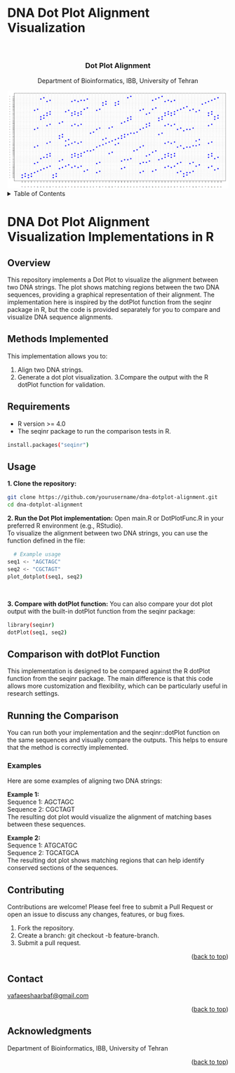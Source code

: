# DNA Dot Plot Alignment Visualization
<!-- Improved compatibility of back to top link: See: https://github.com/othneildrew/Best-README-Template/pull/73 -->

<!-- PROJECT LOGO -->
<br />
<div align="center">

<h3 align="center">Dot Plot Alignment</h3>

  <p align="center">
    Department of Bioinformatics, IBB, University of Tehran
    <br />
  </p>
</div>


<div align="center">
  <img src="Logo.png" alt="Alt text">
</div>

<!-- TABLE OF CONTENTS -->
<details>
  <summary>Table of Contents</summary>
  <ol>
    <li>
      <a href="#Overview">Overview</a>
    </li>
    <li><a href="#Methods">Methods Implemented</a></li>
    <li><a href="#Requirements">Requirements</a></li>
    <li><a href="#Usage">Usage</a></li>
    <li><a href="#Comparison_with_dotPlot_Function">Comparison with dotPlot Function</a></li>
    <li><a href="#Examples">Examples</a></li>
    <li><a href="#Contributing">Contributing</a></li>
  </ol>
</details>

<!-- ABOUT THE PROJECT -->
# DNA Dot Plot Alignment Visualization Implementations in R

## Overview
This repository implements a Dot Plot to visualize the alignment between two DNA strings. The plot shows matching regions between the two DNA sequences, providing a graphical representation of their alignment. The implementation here is inspired by the dotPlot function from the seqinr package in R, but the code is provided separately for you to compare and visualize DNA sequence alignments.
## Methods Implemented
This implementation allows you to:
1. Align two DNA strings.
2. Generate a dot plot visualization.
3.Compare the output with the R dotPlot function for validation.

## Requirements
<ul>
  <li>R version >= 4.0</li>
  <li>The seqinr package to run the comparison tests in R.</li>
</ul>

```bash
install.packages("seqinr")
```
<h2 id='Usage'>Usage</h2>

**1. Clone the repository:**
  ```bash
  git clone https://github.com/yourusername/dna-dotplot-alignment.git
cd dna-dotplot-alignment
```
**2. Run the Dot Plot implementation:**
Open main.R or DotPlotFunc.R in your preferred R environment (e.g., RStudio).<br>
To visualize the alignment between two DNA strings, you can use the function defined in the file:
```bash
  # Example usage
seq1 <- "AGCTAGC"
seq2 <- "CGCTAGT"
plot_dotplot(seq1, seq2)
```
<br>

**3. Compare with dotPlot function:**
You can also compare your dot plot output with the built-in dotPlot function from the seqinr package:
  ```bash
  library(seqinr)
dotPlot(seq1, seq2)
```
  
## Comparison with dotPlot Function
This implementation is designed to be compared against the R dotPlot function from the seqinr package. The main difference is that this code allows more customization and flexibility, which can be particularly useful in research settings.

## Running the Comparison
You can run both your implementation and the seqinr::dotPlot function on the same sequences and visually compare the outputs. This helps to ensure that the method is correctly implemented.

### Examples
Here are some examples of aligning two DNA strings:<br>

**Example 1:**<br>
Sequence 1: AGCTAGC<br>
Sequence 2: CGCTAGT<br>
The resulting dot plot would visualize the alignment of matching bases between these sequences.<br>

**Example 2:**<br>
Sequence 1: ATGCATGC<br>
Sequence 2: TGCATGCA<br>
The resulting dot plot shows matching regions that can help identify conserved sections of the sequences.
## Contributing
Contributions are welcome! Please feel free to submit a Pull Request or open an issue to discuss any changes, features, or bug fixes.
<ol>
  <li>Fork the repository.</li>
  <li>Create a branch: git checkout -b feature-branch.</li>
  <li>Submit a pull request.
</li>
</ol>
<p align="right">(<a href="#readme-top">back to top</a>)</p>

<!-- CONTACT -->
## Contact

vafaeeshaarbaf@gmail.com


<p align="right">(<a href="#readme-top">back to top</a>)</p>



<!-- ACKNOWLEDGMENTS -->
## Acknowledgments

Department of Bioinformatics, IBB, University of Tehran

<p align="right">(<a href="#readme-top">back to top</a>)</p>





<!-- MARKDOWN LINKS & IMAGES -->
<!-- https://www.markdownguide.org/basic-syntax/#reference-style-links -->
[contributors-shield]: https://img.shields.io/github/contributors/github_username/repo_name.svg?style=for-the-badge
[contributors-url]: https://github.com/github_username/repo_name/graphs/contributors
[forks-shield]: https://img.shields.io/github/forks/github_username/repo_name.svg?style=for-the-badge
[forks-url]: https://github.com/github_username/repo_name/network/members
[stars-shield]: https://img.shields.io/github/stars/github_username/repo_name.svg?style=for-the-badge
[stars-url]: https://github.com/github_username/repo_name/stargazers
[issues-shield]: https://img.shields.io/github/issues/github_username/repo_name.svg?style=for-the-badge
[issues-url]: https://github.com/github_username/repo_name/issues
[license-shield]: https://img.shields.io/github/license/github_username/repo_name.svg?style=for-the-badge
[license-url]: https://github.com/github_username/repo_name/blob/master/LICENSE.txt
[linkedin-shield]: https://img.shields.io/badge/-LinkedIn-black.svg?style=for-the-badge&logo=linkedin&colorB=555
[linkedin-url]: https://linkedin.com/in/linkedin_username
[product-screenshot]: images/screenshot.png
[Next.js]: https://img.shields.io/badge/next.js-000000?style=for-the-badge&logo=nextdotjs&logoColor=white
[Next-url]: https://nextjs.org/
[React.js]: https://img.shields.io/badge/React-20232A?style=for-the-badge&logo=react&logoColor=61DAFB
[React-url]: https://reactjs.org/
[Vue.js]: https://img.shields.io/badge/Vue.js-35495E?style=for-the-badge&logo=vuedotjs&logoColor=4FC08D
[Vue-url]: https://vuejs.org/
[Angular.io]: https://img.shields.io/badge/Angular-DD0031?style=for-the-badge&logo=angular&logoColor=white
[Angular-url]: https://angular.io/
[Svelte.dev]: https://img.shields.io/badge/Svelte-4A4A55?style=for-the-badge&logo=svelte&logoColor=FF3E00
[Svelte-url]: https://svelte.dev/
[Laravel.com]: https://img.shields.io/badge/Laravel-FF2D20?style=for-the-badge&logo=laravel&logoColor=white
[Laravel-url]: https://laravel.com
[Bootstrap.com]: https://img.shields.io/badge/Bootstrap-563D7C?style=for-the-badge&logo=bootstrap&logoColor=white
[Bootstrap-url]: https://getbootstrap.com
[JQuery.com]: https://img.shields.io/badge/jQuery-0769AD?style=for-the-badge&logo=jquery&logoColor=white
[JQuery-url]: https://jquery.com
